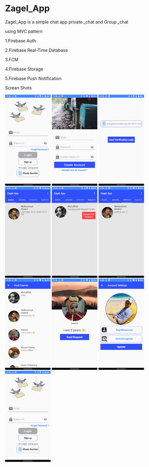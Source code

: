 # Zagel_App

Zagel_App is a simple chat app private _chat and Group _chat 

using MVC pattern 

1.Firebase Auth

2.Firebase Real-Time Database 

3.FCM 

4.Firebase Storage 

5.Firebase Push Notification

Screan Shots

<img src="Screan%20shots/Screenshot_20200327-233829.png" width="150" hight="20">
<img src="Screan%20shots/Screenshot_20200327-233852.png" width="150" hight="20">
<img src="Screan%20shots/Screenshot_20200327-233902.png" width="150" hight="20">
<img src="Screan%20shots/Screenshot_20200327-233913.png" width="150" hight="20">
<img src="Screan%20shots/Screenshot_20200327-233919.png" width="150" hight="20">
<img src="Screan%20shots/Screenshot_20200327-233924.png" width="150" hight="20">
<img src="Screan%20shots/Screenshot_20200327-233951.png" width="150" hight="20">
<img src="Screan%20shots/Screenshot_20200327-233959.png" width="150" hight="20">
<img src="Screan%20shots/Screenshot_20200327-234028.png" width="150" hight="20">
<img src="Screan%20shots/Screenshot_20200327-233829.png" width="150" hight="20">
